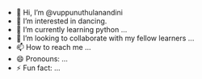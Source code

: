 - 👋 Hi, I’m @vuppunuthulanandini
- 👀 I’m interested in dancing.
- 🌱 I’m currently learning python ...
- 💞️ I’m looking to collaborate with my fellow learners ...
- 📫 How to reach me ...
- 😄 Pronouns: ...
- ⚡ Fun fact: ...

<!---
vuppunuthulanandini/vuppunuthulanandini is a ✨ special ✨ repository because its `README.md` (this file) appears on your GitHub profile.
You can click the Preview link to take a look at your changes.
--->
